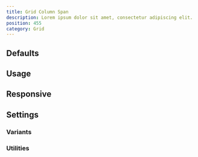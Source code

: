 ```yaml
---
title: Grid Column Span
description: Lorem ipsum dolor sit amet, consectetur adipiscing elit.
position: 455
category: Grid
---
```


## Defaults

<TableGenerateCommon
  :rules="{
    'col-span-1': ['grid-column: span 1 / span 1;'],
    'col-span-2': ['grid-column: span 2 / span 2;'],
    'col-span-3': ['grid-column: span 3 / span 3;'],
    'col-span-4': ['grid-column: span 4 / span 4;'],
    'col-span-5': ['grid-column: span 5 / span 5;'],
    'col-span-6': ['grid-column: span 6 / span 6;'],
    'col-span-7': ['grid-column: span 7 / span 7;'],
    'col-span-8': ['grid-column: span 8 / span 8;'],
    'col-span-9': ['grid-column: span 9 / span 9;'],
    'col-span-10': ['grid-column: span 10 / span 10;'],
    'col-span-11': ['grid-column: span 11 / span 11;'],
    'col-span-12': ['grid-column: span 12 / span 12;'],
}"></TableGenerateCommon>

## Usage

## Responsive

## Settings

### Variants

### Utilities
